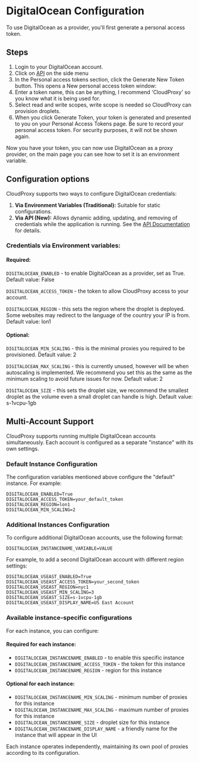 # DigitalOcean Configuration

To use DigitalOcean as a provider, you'll first generate a personal access token.

## Steps

1. Login to your DigitalOcean account.
2. Click on [API](https://cloud.digitalocean.com/account/api) on the side menu
3. In the Personal access tokens section, click the Generate New Token button. This opens a New personal access token window:
4. Enter a token name, this can be anything, I recommend 'CloudProxy' so you know what it is being used for.
5. Select read and write scopes, write scope is needed so CloudProxy can provision droplets.
6. When you click Generate Token, your token is generated and presented to you on your Personal Access Tokens page. Be sure to record your personal access token. For security purposes, it will not be shown again.

Now you have your token, you can now use DigitalOcean as a proxy provider, on the main page you can see how to set it is an environment variable. 

## Configuration options

CloudProxy supports two ways to configure DigitalOcean credentials:
1.  **Via Environment Variables (Traditional):** Suitable for static configurations.
2.  **Via API (New):** Allows dynamic adding, updating, and removing of credentials while the application is running. See the [API Documentation](./api.md#credential-management) for details.

### Credentials via Environment variables: 
#### Required:
``DIGITALOCEAN_ENABLED`` - to enable DigitalOcean as a provider, set as True. Default value: False

``DIGITALOCEAN_ACCESS_TOKEN`` - the token to allow CloudProxy access to your account. 

``DIGITALOCEAN_REGION`` - this sets the region where the droplet is deployed. Some websites may redirect to the language of the country your IP is from. Default value: lon1

#### Optional:
``DIGITALOCEAN_MIN_SCALING`` - this is the minimal proxies you required to be provisioned. 
Default value: 2

``DIGITALOCEAN_MAX_SCALING`` - this is currently unused, however will be when autoscaling is implemented. We recommend you set this as the same as the minimum scaling to avoid future issues for now. Default value: 2

``DIGITALOCEAN_SIZE``  - this sets the droplet size, we recommend the smallest droplet as the volume even a small droplet can handle is high. Default value: s-1vcpu-1gb

## Multi-Account Support

CloudProxy supports running multiple DigitalOcean accounts simultaneously. Each account is configured as a separate "instance" with its own settings.

### Default Instance Configuration

The configuration variables mentioned above configure the "default" instance. For example:

```
DIGITALOCEAN_ENABLED=True
DIGITALOCEAN_ACCESS_TOKEN=your_default_token
DIGITALOCEAN_REGION=lon1
DIGITALOCEAN_MIN_SCALING=2
```

### Additional Instances Configuration

To configure additional DigitalOcean accounts, use the following format:
```
DIGITALOCEAN_INSTANCENAME_VARIABLE=VALUE
```

For example, to add a second DigitalOcean account with different region settings:

```
DIGITALOCEAN_USEAST_ENABLED=True
DIGITALOCEAN_USEAST_ACCESS_TOKEN=your_second_token
DIGITALOCEAN_USEAST_REGION=nyc1
DIGITALOCEAN_USEAST_MIN_SCALING=3
DIGITALOCEAN_USEAST_SIZE=s-1vcpu-1gb
DIGITALOCEAN_USEAST_DISPLAY_NAME=US East Account
```

### Available instance-specific configurations

For each instance, you can configure:

#### Required for each instance:
- `DIGITALOCEAN_INSTANCENAME_ENABLED` - to enable this specific instance
- `DIGITALOCEAN_INSTANCENAME_ACCESS_TOKEN` - the token for this instance
- `DIGITALOCEAN_INSTANCENAME_REGION` - region for this instance

#### Optional for each instance:
- `DIGITALOCEAN_INSTANCENAME_MIN_SCALING` - minimum number of proxies for this instance
- `DIGITALOCEAN_INSTANCENAME_MAX_SCALING` - maximum number of proxies for this instance
- `DIGITALOCEAN_INSTANCENAME_SIZE` - droplet size for this instance
- `DIGITALOCEAN_INSTANCENAME_DISPLAY_NAME` - a friendly name for the instance that will appear in the UI

Each instance operates independently, maintaining its own pool of proxies according to its configuration.
